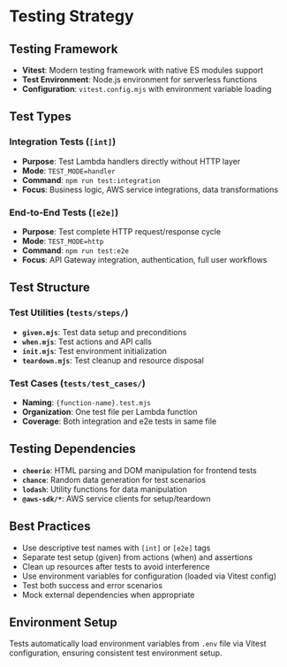 # Testing Strategy

## Testing Framework
- **Vitest**: Modern testing framework with native ES modules support
- **Test Environment**: Node.js environment for serverless functions
- **Configuration**: `vitest.config.mjs` with environment variable loading

## Test Types

### Integration Tests (`[int]`)
- **Purpose**: Test Lambda handlers directly without HTTP layer
- **Mode**: `TEST_MODE=handler`
- **Command**: `npm run test:integration`
- **Focus**: Business logic, AWS service integrations, data transformations

### End-to-End Tests (`[e2e]`)
- **Purpose**: Test complete HTTP request/response cycle
- **Mode**: `TEST_MODE=http`
- **Command**: `npm run test:e2e`
- **Focus**: API Gateway integration, authentication, full user workflows

## Test Structure

### Test Utilities (`tests/steps/`)
- **`given.mjs`**: Test data setup and preconditions
- **`when.mjs`**: Test actions and API calls
- **`init.mjs`**: Test environment initialization
- **`teardown.mjs`**: Test cleanup and resource disposal

### Test Cases (`tests/test_cases/`)
- **Naming**: `{function-name}.test.mjs`
- **Organization**: One test file per Lambda function
- **Coverage**: Both integration and e2e tests in same file

## Testing Dependencies
- **`cheerio`**: HTML parsing and DOM manipulation for frontend tests
- **`chance`**: Random data generation for test scenarios
- **`lodash`**: Utility functions for data manipulation
- **`@aws-sdk/*`**: AWS service clients for setup/teardown

## Best Practices
- Use descriptive test names with `[int]` or `[e2e]` tags
- Separate test setup (given) from actions (when) and assertions
- Clean up resources after tests to avoid interference
- Use environment variables for configuration (loaded via Vitest config)
- Test both success and error scenarios
- Mock external dependencies when appropriate

## Environment Setup
Tests automatically load environment variables from `.env` file via Vitest configuration, ensuring consistent test environment setup.
